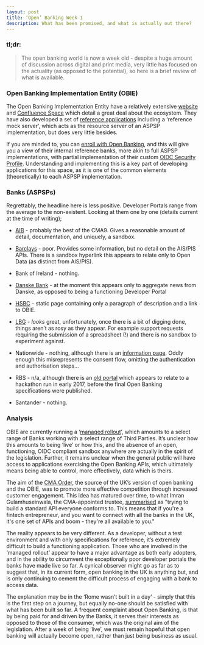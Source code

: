 ```yaml
---
layout: post
title: ‘Open’ Banking Week 1
description: What has been promised, and what is actually out there?
---
```


### tl;dr:
> The open banking world is now a week old - despite a huge amount of discussion across digital and print media, very little has focused on the actuality (as opposed to the potential), so here is a brief review of what is available.

### Open Banking Implementation Entity (OBIE)

The Open Banking Implementation Entity have a relatively extensive [website](https://www.openbanking.org.uk) and [Confluence Space](https://openbanking.atlassian.net/wiki/spaces/DZ/overview?mode=global) which detail a great deal about the ecosystem. They have also developed a set of [reference applications](https://github.com/OpenBankingUK/reference-applications/blob/master/tpp-reference-applications.md) including a ‘reference mock server’, which acts as the resource server of an ASPSP implementation, but does very little besides.

If you are minded to, you can [enroll with Open Banking](https://www.openbanking.org.uk/wpcore/wp-content/uploads/2017/12/Open-Banking-How-To-Guide-Enrolling-Onto-Open-Banking-v4.2.pdf), and this will give you a view of their internal reference banks, more akin to full ASPSP implementations, with partial implementation of their custom [OIDC Security Profile](https://bitbucket.org/openid/obuk/src/4630771db004da59992fb201641f5c4ff2c881f1/uk-openbanking-security-profile.md?at=master&fileviewer=file-view-default). Understanding and implementing this is a key part of developing applications for this space, as it is one of the common elements (theoretically) to each ASPSP implementation.

### Banks (ASPSPs)

Regrettably, the headline here is less positive. Developer Portals range from the average to the non-existent. Looking at them one by one (details current at the time of writing);

* [AIB](https://developer.aibgb.co.uk) - probably the best of the CMA9. Gives a reasonable amount of detail, documentation, and uniquely, a sandbox.

* [Barclays](https://developer.barclays.com) - poor. Provides some information, but no detail on the AIS/PIS APIs. There is a sandbox hyperlink this appears to relate only to Open Data (as distinct from AIS/PIS).

* Bank of Ireland - nothing.

* [Danske Bank](https://danskebank.com/openbanking) - at the moment this appears only to aggregate news from Danske, as opposed to being a functioning Developer Portal

* [HSBC](https://developer.hsbc.com) - static page containing only a paragraph of description and a link to OBIE.

* [LBG](https://developer.lloydsbanking.com) - *looks* great, unfortunately, once there is a bit of digging done, things aren’t as rosy as they appear. For example support requests requiring the submission of a spreadsheet (!) and there is no sandbox to experiment against.

* Nationwide - nothing, although there is an [information page](https://www.nationwide.co.uk/guides/news/articles/2017/09/open-banking-for-our-members). Oddly enough this misrepresents the consent flow, omitting the authentication and authorisation steps...

* RBS - n/a, although there is an [old portal](https://developer.bluebank.io/) which appears to relate to a hackathon run in early 2017, before the final Open Banking specifications were published.

* Santander - nothing.

### Analysis

OBIE are currently running a ‘[managed rollout](https://www.openbanking.org.uk/about-us/news/open-banking-begins-managed-roll/)’, which amounts to a select range of Banks working with a select range of Third Parties. It’s unclear how this amounts to being ‘live’ or how this, and the absence of an open, functioning, OIDC compliant sandbox anywhere are actually in the spirit of the legislation. Further, it remains unclear when the general public will have access to applications exercising the Open Banking APIs, which ultimately means being able to control, more effectively, data which is theirs.

The aim of the [CMA Order](https://www.gov.uk/government/publications/retail-banking-market-investigation-order-2017), the source of the UK’s version of open banking and the OBIE, was to promote more effective competition through increased customer engagement. This idea has matured over time, to what Imran Gulamhuseinwala, the CMA-appointed trustee, [summarised](http://www.wired.co.uk/article/open-banking-market-problems-fintech-expert) as "trying to build a standard API everyone conforms to. This means that if you're a fintech entrepreneur, and you want to connect with all the banks in the UK, it's one set of APIs and boom - they're all available to you."

The reality appears to be very different. As a developer, without a test environment and with only specifications for reference, it’s extremely difficult to build a functioning application. Those who are involved in the ‘managed rollout’ appear to have a major advantage as both early adopters, and in the ability to circumvent the exceptionally poor developer portals the banks have made live so far. A cynical observer might go as far as to suggest that, in its current form, open banking in the UK is anything but, and is only continuing to cement the difficult process of engaging with a bank to access data.

The explanation may be in the ‘Rome wasn’t built in a day’ - simply that this is the first step on a journey, but equally no-one should be satisfied with what has been built so far. A frequent complaint about Open Banking, is that by being paid for and driven by the Banks, it serves their interests as opposed to those of the consumer, which was the original aim of the legislation. After a week of being ‘live’, we must remain hopeful that open banking will actually become open, rather than just being business as usual.

